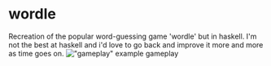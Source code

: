# wordle
Recreation of the popular word-guessing game 'wordle' but in haskell.
I'm not the best at haskell and i'd love to go back and improve it more and more as time goes on.
!["gameplay"](https://i.imgur.com/UcsIx00.png)
example gameplay
